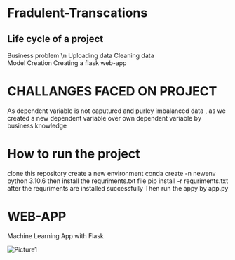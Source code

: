 # Fradulent-Transcations
## Life cycle of a project 

Business problem \n
Uploading data 
Cleaning data  
Model Creation 
Creating a flask  web-app


# CHALLANGES FACED ON PROJECT 

As dependent variable is not caputured and purley imbalanced data , as we created a new dependent variable over own dependent variable 
by business knowledge 

# How to run the project 

clone this repository 
create a new environment conda create -n newenv python 3.10.6
then install the requriments.txt file pip install -r requriments.txt
after the requriments are installed successfully Then run the appy by 
app.py 

# WEB-APP


Machine Learning App with Flask 



![Picture1](https://user-images.githubusercontent.com/95628854/186945892-f952cd3c-65b5-42f2-8492-c34332ab2f37.png)
